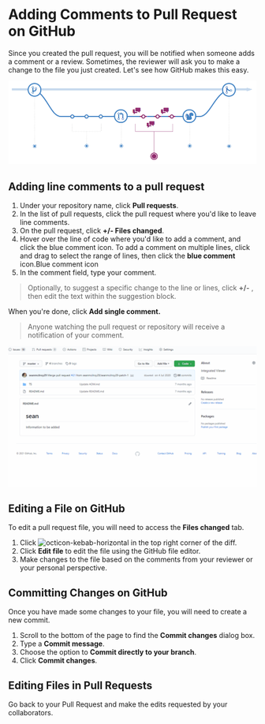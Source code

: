 # Adding Comments to Pull Request on GitHub

Since you created the pull request, you will be notified when someone adds a comment or a review. Sometimes, the reviewer will ask you to make a change to the file you just created. Let's see how GitHub makes this easy.

![discuss code](./img/discuss_pr.PNG)

## Adding line comments to a pull request

1. Under your repository name, click **Pull requests**.
2. In the list of pull requests, click the pull request where you'd like to leave line comments.
3. On the pull request, click **+/-  Files changed**.
4. Hover over the line of code where you'd like to add a comment, and click the blue comment icon. To add a comment on multiple lines, click and drag to select the range of lines, then click the **blue comment** icon.Blue comment icon
5. In the comment field, type your comment.
> Optionally, to suggest a specific change to the line or lines, click **+/-** , then edit the text within the suggestion block.

When you're done, click **Add single comment.**
> Anyone watching the pull request or repository will receive a notification of your comment.

![discuss code](./gifs/inline_comment.gif)

## Editing a File on GitHub

To edit a pull request file, you will need to access the **Files changed** tab.

1. Click ![octicon-kebab-horizontal] in the top right corner of the diff.
1. Click **Edit file** to edit the file using the GitHub file editor.
1. Make changes to the file based on the comments from your reviewer or your personal perspective.

## Committing Changes on GitHub

Once you have made some changes to your file, you will need to create a new commit.

1. Scroll to the bottom of the page to find the **Commit changes** dialog box.
1. Type a **Commit message**.
1. Choose the option to **Commit directly to your branch**.
1. Click **Commit changes**.

## Editing Files in Pull Requests

Go back to your Pull Request and make the edits requested by your collaborators.

[octicon-diff]: https://unpkg.com/octicons/build/svg/diff.svg

[octicon-kebab-horizontal]: https://unpkg.com/octicons/build/svg/kebab-horizontal.svg
